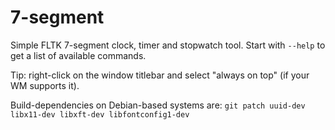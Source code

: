 7-segment
=========

Simple FLTK 7-segment clock, timer and stopwatch tool.
Start with `--help` to get a list of available commands.

Tip: right-click on the window titlebar and select "always on top" (if your WM supports it).

Build-dependencies on Debian-based systems are: `git patch uuid-dev libx11-dev libxft-dev libfontconfig1-dev`


